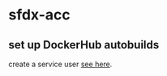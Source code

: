 # sfdx-acc

## set up DockerHub autobuilds

create a service user [see here](https://docs.docker.com/docker-hub/builds/#service-users-for-team-autobuilds).